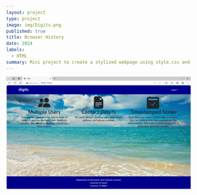 ```yaml
---
layout: project
type: project
image: img/Digits.png
published: true
title: Browser History
date: 2024
labels:
  - HTML
summary: Mini project to create a stylized webpage using style.css and index.
---
```

<img class="img-fluid" src="../img/Digits.png">
